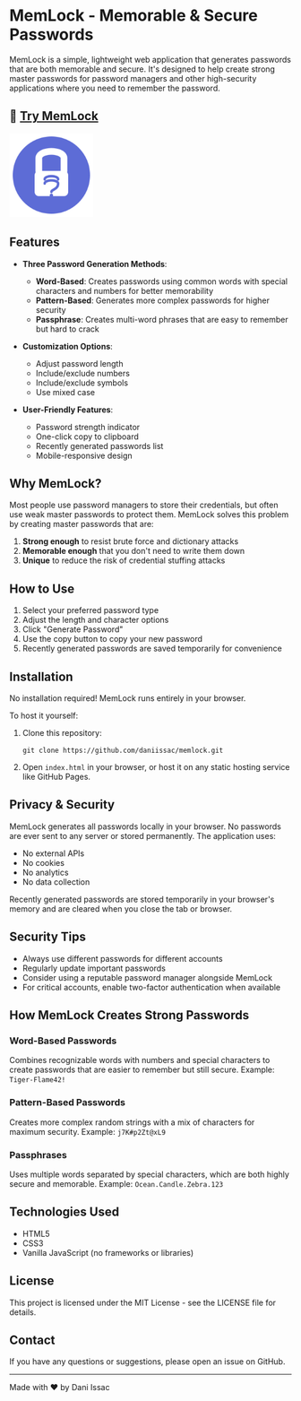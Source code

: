 # MemLock - Memorable & Secure Passwords

MemLock is a simple, lightweight web application that generates passwords that are both memorable and secure. It's designed to help create strong master passwords for password managers and other high-security applications where you need to remember the password.

## 🔐 [Try MemLock](https://daniissac.com/memlock)

<img src="icon.svg" width="150" height="150" />

## Features

- **Three Password Generation Methods**:
  - **Word-Based**: Creates passwords using common words with special characters and numbers for better memorability
  - **Pattern-Based**: Generates more complex passwords for higher security
  - **Passphrase**: Creates multi-word phrases that are easy to remember but hard to crack

- **Customization Options**:
  - Adjust password length
  - Include/exclude numbers
  - Include/exclude symbols
  - Use mixed case

- **User-Friendly Features**:
  - Password strength indicator
  - One-click copy to clipboard
  - Recently generated passwords list
  - Mobile-responsive design

## Why MemLock?

Most people use password managers to store their credentials, but often use weak master passwords to protect them. MemLock solves this problem by creating master passwords that are:

1. **Strong enough** to resist brute force and dictionary attacks
2. **Memorable enough** that you don't need to write them down
3. **Unique** to reduce the risk of credential stuffing attacks

## How to Use

1. Select your preferred password type
2. Adjust the length and character options
3. Click "Generate Password"
4. Use the copy button to copy your new password
5. Recently generated passwords are saved temporarily for convenience

## Installation

No installation required! MemLock runs entirely in your browser.

To host it yourself:

1. Clone this repository:
   ```
   git clone https://github.com/daniissac/memlock.git
   ```

2. Open `index.html` in your browser, or host it on any static hosting service like GitHub Pages.

## Privacy & Security

MemLock generates all passwords locally in your browser. No passwords are ever sent to any server or stored permanently. The application uses:

- No external APIs
- No cookies
- No analytics
- No data collection

Recently generated passwords are stored temporarily in your browser's memory and are cleared when you close the tab or browser.

## Security Tips

- Always use different passwords for different accounts
- Regularly update important passwords
- Consider using a reputable password manager alongside MemLock
- For critical accounts, enable two-factor authentication when available

## How MemLock Creates Strong Passwords

### Word-Based Passwords
Combines recognizable words with numbers and special characters to create passwords that are easier to remember but still secure. Example: `Tiger-Flame42!`

### Pattern-Based Passwords
Creates more complex random strings with a mix of characters for maximum security. Example: `j7K#p2Zt@xL9`

### Passphrases
Uses multiple words separated by special characters, which are both highly secure and memorable. Example: `Ocean.Candle.Zebra.123`

## Technologies Used

- HTML5
- CSS3
- Vanilla JavaScript (no frameworks or libraries)

## License

This project is licensed under the MIT License - see the LICENSE file for details.



## Contact

If you have any questions or suggestions, please open an issue on GitHub.

---

Made with ❤️ by Dani Issac
